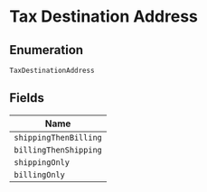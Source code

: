 
# Tax Destination Address

## Enumeration

`TaxDestinationAddress`

## Fields

| Name |
|  --- |
| `shippingThenBilling` |
| `billingThenShipping` |
| `shippingOnly` |
| `billingOnly` |

